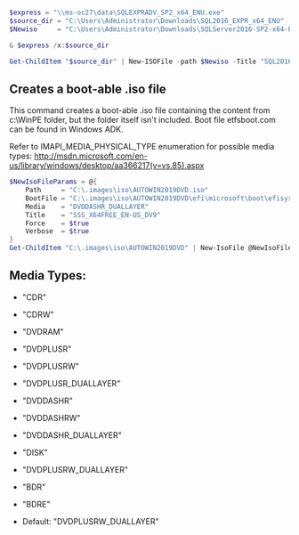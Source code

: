 ```powershell

$express = "\\ms-oc27\data\SQLEXPRADV_SP2_x64_ENU.exe"
$source_dir = "C:\Users\Administrator\Downloads\SQL2016_EXPR_x64_ENU"
$Newiso     = "C:\Users\Administrator\Downloads\SQLServer2016-SP2-x64-ENU-Exp.iso"

& $express /x:$source_dir

Get-ChildItem "$source_dir" | New-ISOFile -path $Newiso -Title "SQL2016_x64_ENU" -Verbose -Force

```

## Creates a boot-able .iso file

This command creates a boot-able .iso file containing the content from c:\WinPE folder, but the folder itself isn't included. Boot file  etfsboot.com can be found in Windows ADK.

Refer to IMAPI_MEDIA_PHYSICAL_TYPE enumeration for possible media types: http://msdn.microsoft.com/en-us/library/windows/desktop/aa366217(v=vs.85).aspx

```powershell
$NewIsoFileParams = @{
    Path     = "C:\.images\iso\AUTOWIN2019DVD.iso"
    BootFile = "C:\.images\iso\AUTOWIN2019DVD\efi\microsoft\boot\efisys.bin"
    Media    = "DVDDASHR_DUALLAYER"
    Title    = "SSS_X64FREE_EN-US_DV9"
    Force    = $true
    Verbose  = $true
}
Get-ChildItem "C:\.images\iso\AUTOWIN2019DVD" | New-IsoFile @NewIsoFileParams
```

## Media Types:

- "CDR"
- "CDRW"
- "DVDRAM"
- "DVDPLUSR"
- "DVDPLUSRW"
- "DVDPLUSR_DUALLAYER"
- "DVDDASHR"
- "DVDDASHRW"
- "DVDDASHR_DUALLAYER"
- "DISK"
- "DVDPLUSRW_DUALLAYER"
- "BDR"
- "BDRE"

- Default: "DVDPLUSRW_DUALLAYER"
